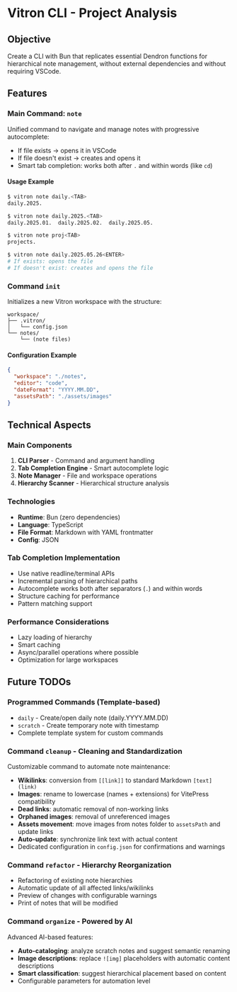 # Vitron CLI - Project Analysis

## Objective

Create a CLI with Bun that replicates essential Dendron functions for hierarchical note management, without external dependencies and without requiring VSCode.

## Features

### Main Command: `note`

Unified command to navigate and manage notes with progressive autocomplete:

- If file exists → opens it in VSCode
- If file doesn't exist → creates and opens it
- Smart tab completion: works both after `.` and within words (like `cd`)

#### Usage Example

```bash
$ vitron note daily.<TAB>
daily.2025.

$ vitron note daily.2025.<TAB>
daily.2025.01.  daily.2025.02.  daily.2025.05.

$ vitron note proj<TAB>
projects.

$ vitron note daily.2025.05.26<ENTER>
# If exists: opens the file
# If doesn't exist: creates and opens the file
```

### Command `init`

Initializes a new Vitron workspace with the structure:

```text
workspace/
├── .vitron/
│   └── config.json
└── notes/
    └── (note files)
```

#### Configuration Example

```json
{
  "workspace": "./notes",
  "editor": "code",
  "dateFormat": "YYYY.MM.DD",
  "assetsPath": "./assets/images"
}
```

## Technical Aspects

### Main Components

1. **CLI Parser** - Command and argument handling
2. **Tab Completion Engine** - Smart autocomplete logic
3. **Note Manager** - File and workspace operations
4. **Hierarchy Scanner** - Hierarchical structure analysis

### Technologies

- **Runtime**: Bun (zero dependencies)
- **Language**: TypeScript
- **File Format**: Markdown with YAML frontmatter
- **Config**: JSON

### Tab Completion Implementation

- Use native readline/terminal APIs
- Incremental parsing of hierarchical paths
- Autocomplete works both after separators (`.`) and within words
- Structure caching for performance
- Pattern matching support

### Performance Considerations

- Lazy loading of hierarchy
- Smart caching
- Async/parallel operations where possible
- Optimization for large workspaces

## Future TODOs

### Programmed Commands (Template-based)

- `daily` - Create/open daily note (daily.YYYY.MM.DD)
- `scratch` - Create temporary note with timestamp
- Complete template system for custom commands

### Command `cleanup` - Cleaning and Standardization

Customizable command to automate note maintenance:

- **Wikilinks**: conversion from `[[link]]` to standard Markdown `[text](link)`
- **Images**: rename to lowercase (names + extensions) for VitePress compatibility
- **Dead links**: automatic removal of non-working links
- **Orphaned images**: removal of unreferenced images
- **Assets movement**: move images from notes folder to `assetsPath` and update links
- **Auto-update**: synchronize link text with actual content
- Dedicated configuration in `config.json` for confirmations and warnings

### Command `refactor` - Hierarchy Reorganization

- Refactoring of existing note hierarchies
- Automatic update of all affected links/wikilinks
- Preview of changes with configurable warnings
- Print of notes that will be modified

### Command `organize` - Powered by AI

Advanced AI-based features:

- **Auto-cataloging**: analyze scratch notes and suggest semantic renaming
- **Image descriptions**: replace `![img]` placeholders with automatic content descriptions
- **Smart classification**: suggest hierarchical placement based on content
- Configurable parameters for automation level
